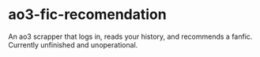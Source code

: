 # ao3-fic-recomendation
An ao3 scrapper that logs in, reads your history, and recommends a fanfic.
Currently unfinished and unoperational. 
